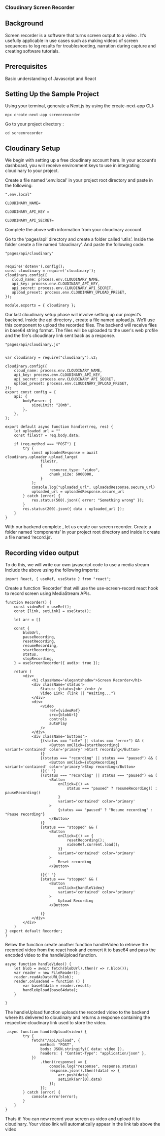 ### Cloudinary Screen Recorder
## Background
Screen recorder is a software that turns screen output to a video . It’s usefully applicable in use cases such as making videos of screen sequences to log results for troubleshooting, narration during capture and creating software tutorials. 

## Prerequisites
Basic understanding of Javascript and React

## Setting Up the Sample Project
Using your terminal, generate a Next.js by using the create-next-app CLI:

`npx create-next-app screenrecorder`

Go to your project directory :

`cd screenrecorder`

## Cloudinary Setup

We begin with setting up a free cloudinary account here. In your account’s dashboard, you will receive environment keys to use in integrating cloudinary to your project.

Create a file named ‘.env.local’ in your project root directory and paste in the following:

```
".env.local"

CLOUDINARY_NAME=

CLOUDINARY_API_KEY = 

CLOUDINARY_API_SECRET=
```

Complete the above with information from your cloudinary account.

Go to the ‘pages/api’ directory and create a folder called ‘utils’. Inside the folder create a file named ‘cloudinary’. And paste the following code.


 ```
 "pages/api/cloudinary"


require('dotenv').config();
const cloudinary = require('cloudinary');
cloudinary.config({
    cloud_name: process.env.CLOUDINARY_NAME,
    api_key: process.env.CLOUDINARY_API_KEY,
    api_secret: process.env.CLOUDINARY_API_SECRET,
    upload_preset: process.env.CLOUDINARY_UPLOAD_PRESET,
});

module.exports = { cloudinary };
```

Our last cloudinary setup phase will involve setting up our project’s backend. Inside the api directory , create a file named upload.js. We’ll use this component to upload  the recorded files. The backend will receive files in base64 string format. The files will be uploaded to the user's web profile and the file's clioudinary link sent back as a response.


```
"pages/api/cloudinary.js"


var cloudinary = require("cloudinary").v2;

cloudinary.config({
    cloud_name: process.env.CLOUDINARY_NAME,
    api_key: process.env.CLOUDINARY_API_KEY,
    api_secret: process.env.CLOUDINARY_API_SECRET,
    upload_preset: process.env.CLOUDINARY_UPLOAD_PRESET,
});
export const config = {
    api: {
        bodyParser: {
            sizeLimit: "20mb",
        },
    },
};

export default async function handler(req, res) {
    let uploaded_url = ""
    const fileStr = req.body.data;

    if (req.method === "POST") {
        try {
            const uploadedResponse = await cloudinary.uploader.upload_large(
                fileStr,
                {
                    resource_type: "video",
                    chunk_size: 6000000,
                }
            );
            console.log("uploaded_url", uploadedResponse.secure_url)
            uploaded_url = uploadedResponse.secure_url
        } catch (error) {
            res.status(500).json({ error: "Something wrong" });
        }
        res.status(200).json({ data : uploaded_url });
    }
}
```

With our backend complete , let us create our screen recorder.
Create a folder named ‘components’ in your project root directory and inside it create a file named ‘record.js’. 

## Recording video output
To do this, we will write our own javascript code to use a media stream 
Include the above using the following imports:

```
import React, { useRef, useState } from "react";

```

Create a function ‘Recorder’ that will use the use-screen-record react hook to record screen using MediaStream APIs.

```
function Recorder() {
    const videoRef = useRef();
    const [link, setLink] = useState();

    let arr = []

    const {
        blobUrl,
        pauseRecording,
        resetRecording,
        resumeRecording,
        startRecording,
        status,
        stopRecording,
    } = useScreenRecorder({ audio: true });
 
    return (
        <div>
            <h1 className='elegantshadow'>Screen Recorder</h1>
            <div className='status'>
                Status: {status}<br /><br />
                Video Link: {link || "Waiting..."}
            </div>
            <div>
                <video
                    ref={videoRef}
                    src={blobUrl}
                    controls
                    autoPlay
                />
            </div>
            <div className='buttons'>
                {(status === "idle" || status === "error") && (
                    <Button onClick={startRecording} variant='contained' color='primary' >Start recording</Button>
                )}
                {(status === "recording" || status === "paused") && (
                    <Button onClick={stopRecording} variant='contained' color='primary'>Stop recording</Button>
                )}{' '}
                {(status === "recording" || status === "paused") && (
                    <Button
                        onClick={() =>
                            status === "paused" ? resumeRecording() : pauseRecording()
                        }
                        variant='contained' color='primary'
                    >
                        {status === "paused" ? "Resume recording" : "Pause recording"}
                    </Button>
                )}
                {status === "stopped" && (
                    <Button
                        onClick={() => {
                            resetRecording();
                            videoRef.current.load();
                        }}
                        variant='contained' color='primary'
                    >
                        Reset recording
                    </Button>

                )}{' '}
                {status === "stopped" && (
                    <Button
                        onClick={handleVideo}
                        variant='contained' color='primary'
                    >
                        Upload Recording
                    </Button>

                )}
            </div>
        </div>
    )
} export default Recorder;
}
```

Below the function create another function handleVideo to retrieve the recorded video from the react hook and convert it to base64 and pass the encoded video to the handleUpload function.  

```
async function handleVideo() {
    let blob = await fetch(blobUrl).then(r => r.blob());
    var reader = new FileReader();
    reader.readAsDataURL(blob);
    reader.onloadend = function () {
        var base64data = reader.result;
        handleUpload(base64data);
    }
    
}
```

The handleUpload function uploads the recorded video to the backend where its delivered to cloudinary and returns a response containing the respective cloudinary link used to store the video.

```
 async function handleUpload(video) {
        try {
            fetch("/api/upload", {
                method: "POST",
                body: JSON.stringify({ data: video }),
                headers: { "Content-Type": "application/json" },
            })
                .then((response) => {
                    console.log("response", response.status)
                    response.json().then((data) => {
                        arr.push(data)
                        setLink(arr[0].data)
                    });
                });
        } catch (error) {
            console.error(error);
        }
    }
}
```

Thats it! You can now record your screen as video and upload it to cloudinary. Your video link will automatically appear in the link tab above the video